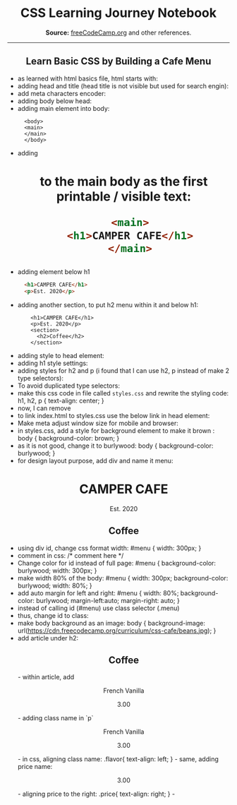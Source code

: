 # CSS Learning Journey Notebook  
**Source:** [freeCodeCamp.org](https://www.freecodecamp.org) and other references.

---
## Learn Basic CSS by Building a Cafe Menu


- as learned with html basics file, html starts with: 
  <!DOCTYPE html>
  <html lang="en">
  </html>
- adding head and title (head title is not visible but used for search engin):
  <head> 
  <title>Cafe Menu</title>
  </head>
- add meta characters encoder: 
    <head>
    <meta charset="utf-8">
    <title>Cafe Menu</title>
    </head>
- adding body below head:
    <head>
    <meta charset="utf-8" />
    <title>Cafe Menu</title>
    </head>
    <body>
    </body>
- adding main element into body:
  ```
    <body>
    <main>
    </main>
    </body>
  ````
- adding <h1> to the main body as the first printable / visible text:
  ```html
    <main>
    <h1>CAMPER CAFE</h1>
    </main>
  ```
- adding element below h1
    ```html
      <h1>CAMPER CAFE</h1>
      <p>Est. 2020</p>
    ```
- adding another section, to put h2 menu within it and below h1:
  ```
      <h1>CAMPER CAFE</h1>
      <p>Est. 2020</p>
      <section>
        <h2>Coffee</h2>
      </section>
  ```
- adding style to head element:
    <head>
      <meta charset="utf-8" />
      <title>Cafe Menu</title>
      <style>
      </style>
    </head>
- adding h1 style settings:
      <style>
      h1 {
        text-align: center;
        }
      </style>
- adding styles for h2 and p (i found that I can use h2, p instead of make 2 type selectors):
    <style>
      h1 {
        text-align: center;
      }
      h2 {
        text-align: center;
      }
      p {
        text-align: center;
      }
    </style>
- To avoid duplicated type selectors: 
    <style>
      h1, h2, p {
        text-align: center;
      }
    </style>
- make this css code in file called `styles.css` and rewrite the styling code:
    h1, h2, p {
      text-align: center;
    }
- now, I can remove <style> element from `index.html` file: 
    <style>
      h1, h2, p {
        text-align: center;
      }
    </style>
- to link index.html to styles.css use the below link in head element:
   <link rel="stylesheet" href="styles.css">
- Make meta adjust window size for mobile and browser:
  <head>
    <meta charset="utf-8" />
    <meta name="viewport" content="width=device-width, initial-scale=1.0" />
    <title>Cafe Menu</title>
    <link href="styles.css" rel="stylesheet"/>
  </head>
- in styles.css, add a style for background element to make it brown :
    body {
      background-color: brown;
    }
- as it is not good, change it to burlywood:
    body {
    background-color: burlywood;
    }
- for design layout purpose, add div and name it menu:
    <body>
      <div id="menu">
      <main>
        <h1>CAMPER CAFE</h1>
        <p>Est. 2020</p>
        <section>
          <h2>Coffee</h2>
        </section>
      </main>
      </div>
    </body>
- using div id, change css format width:
    #menu {
    width: 300px;
    }
- comment in css: /* comment here */
- Change color for id instead of full page:
    #menu {
      background-color: burlywood; 
      width: 300px;
    }
- make width 80% of the body:
  #menu {
    width: 300px;
    background-color: burlywood;
    width: 80%; 
  }
- add auto margin for left and right:
  #menu {
    width: 80%;
    background-color: burlywood;
    margin-left:auto;
    margin-right: auto; 
  }
- instead of calling id (#menu) use class selector (.menu)
- thus, change id to class:
     <div class="menu">
- make body background as an image:
  body {
    background-image: url(https://cdn.freecodecamp.org/curriculum/css-cafe/beans.jpg);
  }
- add article under h2:
    <h2>Coffee</h2>
    <article>
    </article>
  - within article, add             <p>French Vanilla</p> <p>3.00</p>
  - adding class name in `p`
      <p class="flavor">French Vanilla</p>
      <p>3.00</p>
  - in css, aligning class name: 
      .flavor{
      text-align: left;
      }
  - same, adding price name: 
      <p class="price">3.00</p>
  - aligning price to the right: 
      .price{
      text-align: right;
      }
  - 
